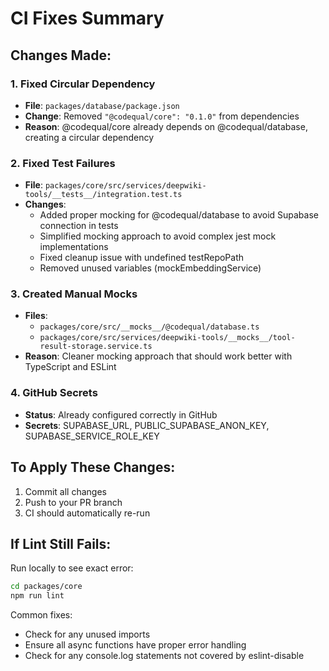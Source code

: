 # CI Fixes Summary

## Changes Made:

### 1. Fixed Circular Dependency
- **File**: `packages/database/package.json`
- **Change**: Removed `"@codequal/core": "0.1.0"` from dependencies
- **Reason**: @codequal/core already depends on @codequal/database, creating a circular dependency

### 2. Fixed Test Failures  
- **File**: `packages/core/src/services/deepwiki-tools/__tests__/integration.test.ts`
- **Changes**:
  - Added proper mocking for @codequal/database to avoid Supabase connection in tests
  - Simplified mocking approach to avoid complex jest mock implementations
  - Fixed cleanup issue with undefined testRepoPath
  - Removed unused variables (mockEmbeddingService)

### 3. Created Manual Mocks
- **Files**:
  - `packages/core/src/__mocks__/@codequal/database.ts`
  - `packages/core/src/services/deepwiki-tools/__mocks__/tool-result-storage.service.ts`
- **Reason**: Cleaner mocking approach that should work better with TypeScript and ESLint

### 4. GitHub Secrets
- **Status**: Already configured correctly in GitHub
- **Secrets**: SUPABASE_URL, PUBLIC_SUPABASE_ANON_KEY, SUPABASE_SERVICE_ROLE_KEY

## To Apply These Changes:

1. Commit all changes
2. Push to your PR branch
3. CI should automatically re-run

## If Lint Still Fails:

Run locally to see exact error:
```bash
cd packages/core
npm run lint
```

Common fixes:
- Check for any unused imports
- Ensure all async functions have proper error handling
- Check for any console.log statements not covered by eslint-disable
